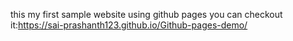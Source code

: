 this my first sample website using github pages you can checkout it:https://sai-prashanth123.github.io/Github-pages-demo/
